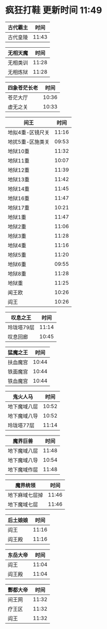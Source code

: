 # 疯狂打鞋 更新时间 11:49

| 古代霸主   | 时间    |
|--------|-------|
| 古代皇陵 | 11:43 |

| 无相天魔   | 时间    |
|--------|-------|
| 无相类训 | 11:28 |
| 无相炼狱 | 11:28 |

| 四象苍茫长老   | 时间    |
|--------|-------|
| 苍茫大厅 | 10:36 |
| 虚无之关 | 10:33 |

| 间王   | 时间    |
|--------|-------|
| 地拟4重-区镜尺关 | 11:16 |
| 地扰5重-区施类关 | 09:53 |
| 地狱10重 | 11:32 |
| 地狱11重 | 10:07 |
| 地狱12重 | 11:39 |
| 地狱13重 | 11:42 |
| 地狱14重 | 11:45 |
| 地狱16重 | 11:47 |
| 地狱17重 | 10:21 |
| 地狱1重 | 11:47 |
| 地狱2重 | 11:06 |
| 地狱3重 | 11:28 |
| 地狱4重 | 11:16 |
| 地狱5重 | 11:20 |
| 地狱6重 | 09:55 |
| 地狱8重 | 11:28 |
| 地狱重 | 11:25 |
| 闻王欧 | 10:26 |
| 阎王 | 10:26 |

| 叹息之王   | 时间    |
|--------|-------|
| 玲珑塔79层 | 11:14 |
| 叹息回廊 | 10:45 |

| 猛魔之王   | 时间    |
|--------|-------|
| 扶血魔宫 | 10:44 |
| 铁面魔宫 | 10:44 |
| 铁血魔宫 | 10:44 |

| 鬼火人马   | 时间    |
|--------|-------|
| 地下魔域八层 | 10:52 |
| 地下魔域八导 | 10:52 |
| 玲珑塔77层 | 11:14 |

| 魔界巨兽   | 时间    |
|--------|-------|
| 地下魔域八层 | 11:48 |
| 地下魔域八导 | 10:54 |
| 地下魔域作层 | 11:48 |

| 魔界统领   | 时间    |
|--------|-------|
| 地下麻域七层掉 | 11:46 |
| 地下魔域七层 | 11:46 |

| 后土娘娘   | 时间    |
|--------|-------|
| 阎王 | 11:16 |
| 阎王殿 | 11:16 |

| 东岳大帝   | 时间    |
|--------|-------|
| 阎王 | 11:04 |
| 阎王殿 | 11:04 |

| 酆都大帝   | 时间    |
|--------|-------|
| 间王网 | 11:32 |
| 疗王区 | 11:32 |
| 阎王 | 11:32 |